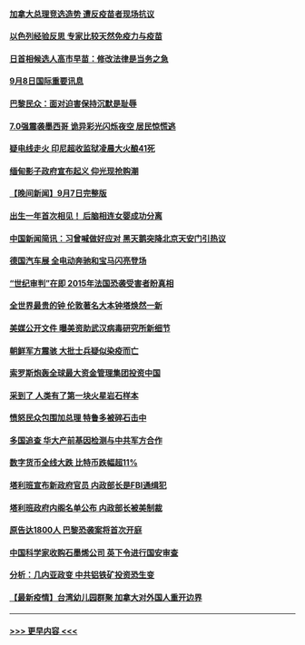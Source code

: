 #### [加拿大总理竞选造势 遭反疫苗者现场抗议](../pages/prog202/a103211090.md?t=09082001) 
#### [以色列经验反思 专家比较天然免疫力与疫苗](../pages/prog202/a103211024.md?t=09082001) 
#### [日首相候选人高市早苗：修改法律是当务之急](../pages/prog202/a103211007.md?t=09082001) 
#### [9月8日国际重要讯息](../pages/prog202/a103210992.md?t=09082001) 
#### [巴黎民众：面对迫害保持沉默是耻辱](../pages/prog202/a103210943.md?t=09082001) 
#### [7.0强震袭墨西哥 诡异彩光闪烁夜空 居民惊慌逃](../pages/prog202/a103210828.md?t=09082001) 
#### [疑电线走火 印尼超收监狱凌晨大火酿41死](../pages/prog202/a103210805.md?t=09082001) 
#### [缅甸影子政府宣布起义 仰光现抢购潮](../pages/prog202/a103210512.md?t=09082001) 
#### [【晚间新闻】9月7日完整版](../pages/prog202/a103210668.md?t=09082001) 
#### [出生一年首次相见！ 后脑相连女婴成功分离](../pages/prog202/a103210138.md?t=09082001) 
#### [中国新闻简讯：习曾喊做好应对 黑天鹅突降北京天安门引热议](../pages/prog202/a103209423.md?t=09082001) 
#### [德国汽车展 全电动奔驰和宝马闪亮登场](../pages/prog202/a103210537.md?t=09082001) 
#### [“世纪审判”在即 2015年法国恐袭受害者盼真相](../pages/prog202/a103210533.md?t=09082001) 
#### [全世界最贵的钟 伦敦著名大本钟塔焕然一新](../pages/prog202/a103210516.md?t=09082001) 
#### [美媒公开文件 曝美资助武汉病毒研究所新细节](../pages/prog202/a103210139.md?t=09082001) 
#### [朝鲜军方震骇 大批士兵疑似染疫而亡](../pages/prog202/a103210076.md?t=09082001) 
#### [索罗斯炮轰全球最大资金管理集团投资中国](../pages/prog202/a103210500.md?t=09082001) 
#### [采到了 人类有了第一块火星岩石样本](../pages/prog202/a103210491.md?t=09082001) 
#### [愤怒民众包围加总理 特鲁多被碎石击中](../pages/prog202/a103210489.md?t=09082001) 
#### [多国追查 华大产前基因检测与中共军方合作](../pages/prog202/a103210481.md?t=09082001) 
#### [数字货币全线大跌 比特币跌幅超11%](../pages/prog202/a103210475.md?t=09082001) 
#### [塔利班宣布新政府官员 内政部长是FBI通缉犯](../pages/prog202/a103210451.md?t=09082001) 
#### [塔利班政府内阁名单公布 内政部长被美制裁](../pages/prog202/a103210341.md?t=09082001) 
#### [原告达1800人 巴黎恐袭案将首次开庭](../pages/prog202/a103210301.md?t=09082001) 
#### [中国科学家收购石墨烯公司 英下令进行国安审查](../pages/prog202/a103210232.md?t=09082001) 
#### [分析：几内亚政变 中共铝铁矿投资恐生变](../pages/prog202/a103210257.md?t=09082001) 
#### [【最新疫情】台湾幼儿园群聚 加拿大对外国人重开边界](../pages/prog202/a103210226.md?t=09082001) 

----
#### [ >>> 更早内容 <<< ](../indexes/prog202-earlier.md)
